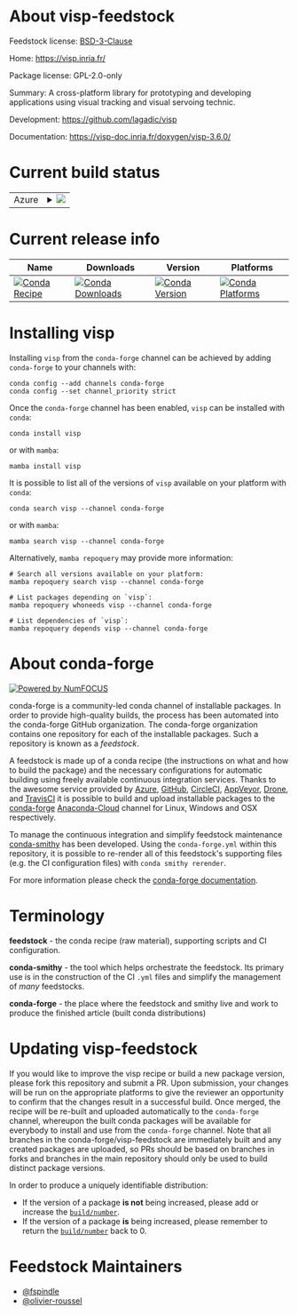 About visp-feedstock
====================

Feedstock license: [BSD-3-Clause](https://github.com/conda-forge/visp-feedstock/blob/main/LICENSE.txt)

Home: https://visp.inria.fr/

Package license: GPL-2.0-only

Summary: A cross-platform library for prototyping and developing applications using visual tracking and visual servoing technic.

Development: https://github.com/lagadic/visp

Documentation: https://visp-doc.inria.fr/doxygen/visp-3.6.0/

Current build status
====================


<table>
    
  <tr>
    <td>Azure</td>
    <td>
      <details>
        <summary>
          <a href="https://dev.azure.com/conda-forge/feedstock-builds/_build/latest?definitionId=19878&branchName=main">
            <img src="https://dev.azure.com/conda-forge/feedstock-builds/_apis/build/status/visp-feedstock?branchName=main">
          </a>
        </summary>
        <table>
          <thead><tr><th>Variant</th><th>Status</th></tr></thead>
          <tbody><tr>
              <td>linux_64</td>
              <td>
                <a href="https://dev.azure.com/conda-forge/feedstock-builds/_build/latest?definitionId=19878&branchName=main">
                  <img src="https://dev.azure.com/conda-forge/feedstock-builds/_apis/build/status/visp-feedstock?branchName=main&jobName=linux&configuration=linux%20linux_64_" alt="variant">
                </a>
              </td>
            </tr><tr>
              <td>osx_64</td>
              <td>
                <a href="https://dev.azure.com/conda-forge/feedstock-builds/_build/latest?definitionId=19878&branchName=main">
                  <img src="https://dev.azure.com/conda-forge/feedstock-builds/_apis/build/status/visp-feedstock?branchName=main&jobName=osx&configuration=osx%20osx_64_" alt="variant">
                </a>
              </td>
            </tr><tr>
              <td>win_64</td>
              <td>
                <a href="https://dev.azure.com/conda-forge/feedstock-builds/_build/latest?definitionId=19878&branchName=main">
                  <img src="https://dev.azure.com/conda-forge/feedstock-builds/_apis/build/status/visp-feedstock?branchName=main&jobName=win&configuration=win%20win_64_" alt="variant">
                </a>
              </td>
            </tr>
          </tbody>
        </table>
      </details>
    </td>
  </tr>
</table>

Current release info
====================

| Name | Downloads | Version | Platforms |
| --- | --- | --- | --- |
| [![Conda Recipe](https://img.shields.io/badge/recipe-visp-green.svg)](https://anaconda.org/conda-forge/visp) | [![Conda Downloads](https://img.shields.io/conda/dn/conda-forge/visp.svg)](https://anaconda.org/conda-forge/visp) | [![Conda Version](https://img.shields.io/conda/vn/conda-forge/visp.svg)](https://anaconda.org/conda-forge/visp) | [![Conda Platforms](https://img.shields.io/conda/pn/conda-forge/visp.svg)](https://anaconda.org/conda-forge/visp) |

Installing visp
===============

Installing `visp` from the `conda-forge` channel can be achieved by adding `conda-forge` to your channels with:

```
conda config --add channels conda-forge
conda config --set channel_priority strict
```

Once the `conda-forge` channel has been enabled, `visp` can be installed with `conda`:

```
conda install visp
```

or with `mamba`:

```
mamba install visp
```

It is possible to list all of the versions of `visp` available on your platform with `conda`:

```
conda search visp --channel conda-forge
```

or with `mamba`:

```
mamba search visp --channel conda-forge
```

Alternatively, `mamba repoquery` may provide more information:

```
# Search all versions available on your platform:
mamba repoquery search visp --channel conda-forge

# List packages depending on `visp`:
mamba repoquery whoneeds visp --channel conda-forge

# List dependencies of `visp`:
mamba repoquery depends visp --channel conda-forge
```


About conda-forge
=================

[![Powered by
NumFOCUS](https://img.shields.io/badge/powered%20by-NumFOCUS-orange.svg?style=flat&colorA=E1523D&colorB=007D8A)](https://numfocus.org)

conda-forge is a community-led conda channel of installable packages.
In order to provide high-quality builds, the process has been automated into the
conda-forge GitHub organization. The conda-forge organization contains one repository
for each of the installable packages. Such a repository is known as a *feedstock*.

A feedstock is made up of a conda recipe (the instructions on what and how to build
the package) and the necessary configurations for automatic building using freely
available continuous integration services. Thanks to the awesome service provided by
[Azure](https://azure.microsoft.com/en-us/services/devops/), [GitHub](https://github.com/),
[CircleCI](https://circleci.com/), [AppVeyor](https://www.appveyor.com/),
[Drone](https://cloud.drone.io/welcome), and [TravisCI](https://travis-ci.com/)
it is possible to build and upload installable packages to the
[conda-forge](https://anaconda.org/conda-forge) [Anaconda-Cloud](https://anaconda.org/)
channel for Linux, Windows and OSX respectively.

To manage the continuous integration and simplify feedstock maintenance
[conda-smithy](https://github.com/conda-forge/conda-smithy) has been developed.
Using the ``conda-forge.yml`` within this repository, it is possible to re-render all of
this feedstock's supporting files (e.g. the CI configuration files) with ``conda smithy rerender``.

For more information please check the [conda-forge documentation](https://conda-forge.org/docs/).

Terminology
===========

**feedstock** - the conda recipe (raw material), supporting scripts and CI configuration.

**conda-smithy** - the tool which helps orchestrate the feedstock.
                   Its primary use is in the construction of the CI ``.yml`` files
                   and simplify the management of *many* feedstocks.

**conda-forge** - the place where the feedstock and smithy live and work to
                  produce the finished article (built conda distributions)


Updating visp-feedstock
=======================

If you would like to improve the visp recipe or build a new
package version, please fork this repository and submit a PR. Upon submission,
your changes will be run on the appropriate platforms to give the reviewer an
opportunity to confirm that the changes result in a successful build. Once
merged, the recipe will be re-built and uploaded automatically to the
`conda-forge` channel, whereupon the built conda packages will be available for
everybody to install and use from the `conda-forge` channel.
Note that all branches in the conda-forge/visp-feedstock are
immediately built and any created packages are uploaded, so PRs should be based
on branches in forks and branches in the main repository should only be used to
build distinct package versions.

In order to produce a uniquely identifiable distribution:
 * If the version of a package **is not** being increased, please add or increase
   the [``build/number``](https://docs.conda.io/projects/conda-build/en/latest/resources/define-metadata.html#build-number-and-string).
 * If the version of a package **is** being increased, please remember to return
   the [``build/number``](https://docs.conda.io/projects/conda-build/en/latest/resources/define-metadata.html#build-number-and-string)
   back to 0.

Feedstock Maintainers
=====================

* [@fspindle](https://github.com/fspindle/)
* [@olivier-roussel](https://github.com/olivier-roussel/)

